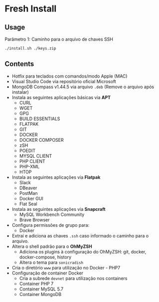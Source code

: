 # Fresh Install

## Usage

Parâmetro 1: Caminho para o arquivo de chaves SSH

```sh 
./install.sh ./keys.zip
```
## Contents

- Hotfix para teclados com comandos/modo Apple (MAC)
- Visual Studio Code via repositório oficial Microsoft
- MongoDB Compass v1.44.5 via arquivo `.deb` (Remove o arquivo após instalar)
- Instala as seguintes aplicações básicas via **APT**
  - CURL
  - WGET 
  - GPG 
  - BUILD ESSENTIALS 
  - FLATPAK 
  - GIT 
  - DOCKER 
  - DOCKER COMPOSER 
  - zSH 
  - POEDIT 
  - MYSQL CLIENT 
  - PHP CLIENT 
  - PHP-XML 
  - HTOP
- Instala as seguintes aplicações via **Flatpak**
  - Slack
  - DBeaver
  - PostMan
  - Docker GUI
  - Flat Seal
- Instala as seguintes aplicações via **Snapcraft**
  - MySQL Workbench Community
  - Brave Browser
- Configura permissões de grupo para:
  - Docker
- Extrai e adiciona as chaves `.ssh` caso informado o caminho para o arquivo.
- Altera o shell padrão para o **OhMyZSH**
  - Adiciona os plugins à configuração do OhMyZSH: git, docker, docker-compose, history
  - Altera o tema para `sonicradish`
- Cria o diretório `www` para utilização no Docker - PHP7
- Configuração de container Docker 
  - Cria a subrede `devnet` para utilização nos containers
  - Container PHP 7
  - Container MySQL 5.7
  - Container MongoDB
